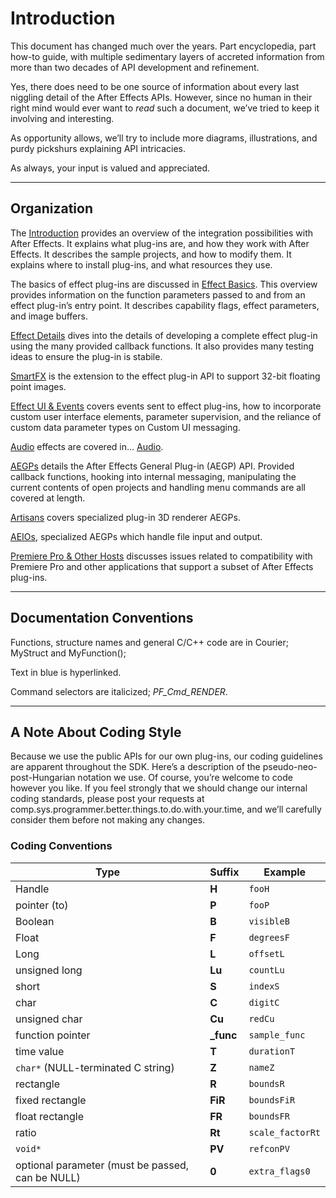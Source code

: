 # Introduction

This document has changed much over the years. Part encyclopedia, part how-to guide, with multiple sedimentary layers of accreted information from more than two decades of API development and refinement.

Yes, there does need to be one source of information about every last niggling detail of the After Effects APIs. However, since no human in their right mind would ever want to *read* such a document, we’ve tried to keep it involving and interesting.

As opportunity allows, we’ll try to include more diagrams, illustrations, and purdy pickshurs explaining API intricacies.

As always, your input is valued and appreciated.

---

## Organization

The [Introduction](intro/intro.md#intro-intro) provides an overview of the integration possibilities with After Effects. It explains what plug-ins are, and how they work with After Effects. It describes the sample projects, and how to modify them. It explains where to install plug-ins, and what resources they use.

The basics of effect plug-ins are discussed in [Effect Basics](effect-basics/effect-basics.md#effect-basics-effect-basics). This overview provides information on the function parameters passed to and from an effect plug-in’s entry point. It describes capability flags, effect parameters, and image buffers.

[Effect Details](effect-details/effect-details.md#effect-details-effect-details) dives into the details of developing a complete effect plug-in using the many provided callback functions. It also provides many testing ideas to ensure the plug-in is stabile.

[SmartFX](smartfx/smartfx.md#smartfx-smartfx) is the extension to the effect plug-in API to support 32-bit floating point images.

[Effect UI & Events](effect-ui-events/effect-ui-events.md#effect-ui-events-effect-ui-events) covers events sent to effect plug-ins, how to incorporate custom user interface elements, parameter supervision, and the reliance of custom data parameter types on Custom UI messaging.

[Audio](audio/audio.md#audio-audio) effects are covered in… [Audio](audio/audio.md#audio-audio).

[AEGPs](aegps/aegps.md#aegps-aegps) details the After Effects General Plug-in (AEGP) API. Provided callback functions, hooking into internal messaging, manipulating the current contents of open projects and handling menu commands are all covered at length.

[Artisans](artisans/artisans.md#artisans-artisans) covers specialized plug-in 3D renderer AEGPs.

[AEIOs](aeios/aeios.md#aeios-aeios), specialized AEGPs which handle file input and output.

[Premiere Pro & Other Hosts](ppro/ppro.md#ppro-ppro) discusses issues related to compatibility with Premiere Pro and other applications that support a subset of After Effects plug-ins.

---

## Documentation Conventions

Functions, structure names and general C/C++ code are in Courier; MyStruct and MyFunction();

Text in blue is hyperlinked.

Command selectors are italicized; *PF_Cmd_RENDER*.

---

## A Note About Coding Style

Because we use the public APIs for our own plug-ins, our coding guidelines are apparent throughout the SDK. Here’s a description of the pseudo-neo-post-Hungarian notation we use. Of course, you’re welcome to code however you like. If you feel strongly that we should change our internal coding standards, please post your requests at comp.sys.programmer.better.things.to.do.with.your.time, and we’ll carefully consider them before not making any changes.

### Coding Conventions

| Type                                             | Suffix     | Example          |
|--------------------------------------------------|------------|------------------|
| Handle                                           | **H**      | `fooH`           |
| pointer (to)                                     | **P**      | `fooP`           |
| Boolean                                          | **B**      | `visibleB`       |
| Float                                            | **F**      | `degreesF`       |
| Long                                             | **L**      | `offsetL`        |
| unsigned long                                    | **Lu**     | `countLu`        |
| short                                            | **S**      | `indexS`         |
| char                                             | **C**      | `digitC`         |
| unsigned char                                    | **Cu**     | `redCu`          |
| function pointer                                 | **\_func** | `sample_func`    |
| time value                                       | **T**      | `durationT`      |
| `char*` (NULL-terminated C string)               | **Z**      | `nameZ`          |
| rectangle                                        | **R**      | `boundsR`        |
| fixed rectangle                                  | **FiR**    | `boundsFiR`      |
| float rectangle                                  | **FR**     | `boundsFR`       |
| ratio                                            | **Rt**     | `scale_factorRt` |
| `void*`                                          | **PV**     | `refconPV`       |
| optional parameter (must be passed, can be NULL) | **0**      | `extra_flags0`   |
